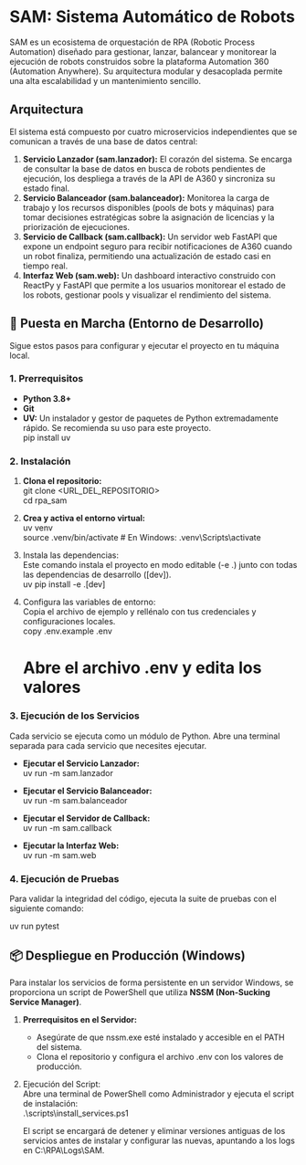 # **SAM: Sistema Automático de Robots**

SAM es un ecosistema de orquestación de RPA (Robotic Process Automation) diseñado para gestionar, lanzar, balancear y monitorear la ejecución de robots construidos sobre la plataforma Automation 360 (Automation Anywhere). Su arquitectura modular y desacoplada permite una alta escalabilidad y un mantenimiento sencillo.

## **Arquitectura**

El sistema está compuesto por cuatro microservicios independientes que se comunican a través de una base de datos central:

1. **Servicio Lanzador (sam.lanzador):** El corazón del sistema. Se encarga de consultar la base de datos en busca de robots pendientes de ejecución, los despliega a través de la API de A360 y sincroniza su estado final.  
2. **Servicio Balanceador (sam.balanceador):** Monitorea la carga de trabajo y los recursos disponibles (pools de bots y máquinas) para tomar decisiones estratégicas sobre la asignación de licencias y la priorización de ejecuciones.  
3. **Servicio de Callback (sam.callback):** Un servidor web FastAPI que expone un endpoint seguro para recibir notificaciones de A360 cuando un robot finaliza, permitiendo una actualización de estado casi en tiempo real.  
4. **Interfaz Web (sam.web):** Un dashboard interactivo construido con ReactPy y FastAPI que permite a los usuarios monitorear el estado de los robots, gestionar pools y visualizar el rendimiento del sistema.

## **🚀 Puesta en Marcha (Entorno de Desarrollo)**

Sigue estos pasos para configurar y ejecutar el proyecto en tu máquina local.

### **1. Prerrequisitos**

* **Python 3.8+**  
* **Git**  
* **UV:** Un instalador y gestor de paquetes de Python extremadamente rápido. Se recomienda su uso para este proyecto.  
  pip install uv

### **2. Instalación**

1. **Clona el repositorio:**  
   git clone <URL_DEL_REPOSITORIO>  
   cd rpa_sam

2. **Crea y activa el entorno virtual:**  
   uv venv  
   source .venv/bin/activate  # En Windows: .venv\Scripts\activate

3. Instala las dependencias:  
   Este comando instala el proyecto en modo editable (-e .) junto con todas las dependencias de desarrollo ([dev]).  
   uv pip install -e .[dev]

4. Configura las variables de entorno:  
   Copia el archivo de ejemplo y rellénalo con tus credenciales y configuraciones locales.  
   copy .env.example .env  
   # Abre el archivo .env y edita los valores

### **3. Ejecución de los Servicios**

Cada servicio se ejecuta como un módulo de Python. Abre una terminal separada para cada servicio que necesites ejecutar.

* **Ejecutar el Servicio Lanzador:**  
  uv run -m sam.lanzador

* **Ejecutar el Servicio Balanceador:**  
  uv run -m sam.balanceador

* **Ejecutar el Servidor de Callback:**  
  uv run -m sam.callback

* **Ejecutar la Interfaz Web:**  
  uv run -m sam.web

### **4. Ejecución de Pruebas**

Para validar la integridad del código, ejecuta la suite de pruebas con el siguiente comando:

uv run pytest

## **📦 Despliegue en Producción (Windows)**

Para instalar los servicios de forma persistente en un servidor Windows, se proporciona un script de PowerShell que utiliza **NSSM (Non-Sucking Service Manager)**.

1. **Prerrequisitos en el Servidor:**  
   * Asegúrate de que nssm.exe esté instalado y accesible en el PATH del sistema.  
   * Clona el repositorio y configura el archivo .env con los valores de producción.  
2. Ejecución del Script:  
   Abre una terminal de PowerShell como Administrador y ejecuta el script de instalación:  
   .\scripts\install_services.ps1

   El script se encargará de detener y eliminar versiones antiguas de los servicios antes de instalar y configurar las nuevas, apuntando a los logs en C:\RPA\Logs\SAM.